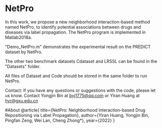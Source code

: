 # NetPro

In this work, we propose a new neighborhood interaction-based method named NetPro, to identify potential associations between drugs and diseases via label propagation. The NetPro program is implemented in Matlab2018a. 

"Demo_NetPro.m" demonstrates the experimental result on the PREDICT dataset by NetPro. 

The other two benchmark datasets Cdataset and LRSSL can be found in the "Datasets" folder.

All files of Dataset and Code should be stored in the same folder to run NetPro.

Contact:
If you have any questions or suggestions with the code, please let us know. 
Contact Yongjin Bin at  byj1775@qq.com or Yiran Huang at hyr@gxu.edu.cn



#About
@article{
  title={NetPro: Neighborhood Interaction-based Drug Repositioning via Label Propagation},
  author={Yiran Huang, Yongjin Bin, Pingfan Zeng, Wei Lan, Cheng Zhong*},
  year={2022}
}
